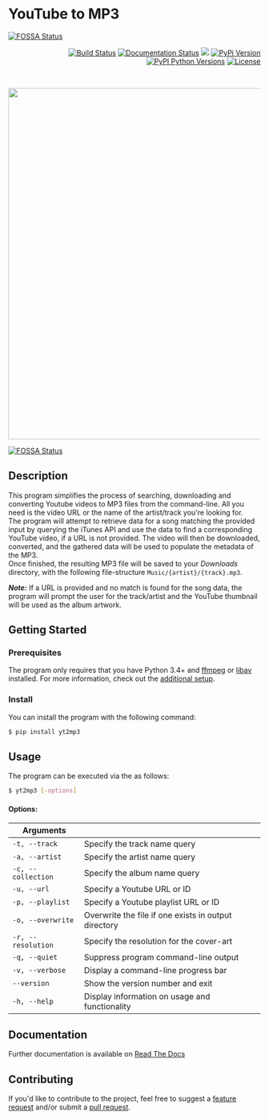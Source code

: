 # YouTube to MP3
[![FOSSA Status](https://app.fossa.io/api/projects/git%2Bgithub.com%2Ftterb%2Fyt2mp3.svg?type=shield)](https://app.fossa.io/projects/git%2Bgithub.com%2Ftterb%2Fyt2mp3?ref=badge_shield)


<p align="right">
  <!-- CI Status -->
  <a href="https://travis-ci.org/tterb/yt2mp3"><img src="https://travis-ci.org/tterb/yt2mp3.svg?branch=master" alt="Build Status"/></a>
  <!-- Docs Status -->
  <a href='https://yt2mp3.readthedocs.io/en/latest/?badge=latest'><img src='https://readthedocs.org/projects/yt2mp3/badge/?version=latest' alt='Documentation Status'/></a>
  <!-- CodeCov -->
  <a href="https://codecov.io/gh/tterb/yt2mp3"><img src="https://codecov.io/gh/tterb/yt2mp3/branch/master/graph/badge.svg"/></a>
  <!--Project version-->
  <a href="https://pypi.python.org/pypi/yt2mp3/"><img src="https://badge.fury.io/py/yt2mp3.svg" alt="PyPi Version"/></a>
  <!-- Python version -->
  <a href="https://pypi.python.org/pypi/yt2mp3/"><img src="https://img.shields.io/pypi/pyversions/yt2mp3.svg" alt="PyPI Python Versions"/></a>
  <!--License-->
  <a href="https://opensource.org/licenses/MIT"><img src="https://img.shields.io/badge/License-MIT-yellow.svg" alt="License"/></a>
</p>  

<br>

<p align="center">
  <img src="https://cdn.rawgit.com/tterb/yt2mp3/d96b8c70/docs/images/terminal.svg" width="700"/>
</p>


[![FOSSA Status](https://app.fossa.io/api/projects/git%2Bgithub.com%2Ftterb%2Fyt2mp3.svg?type=large)](https://app.fossa.io/projects/git%2Bgithub.com%2Ftterb%2Fyt2mp3?ref=badge_large)

## Description  
This program simplifies the process of searching, downloading and converting Youtube videos to MP3 files from the command-line. All you need is the video URL or the name of the artist/track you're looking for.  
The program will attempt to retrieve data for a song matching the provided input by querying the iTunes API and use the data to find a corresponding YouTube video, if a URL is not provided. The video will then be downloaded, converted, and the gathered data will be used to populate the metadata of the MP3.  
Once finished, the resulting MP3 file will be saved to your *Downloads* directory, with the following file-structure `Music/{artist}/{track}.mp3`.  

***Note:*** If a URL is provided and no match is found for the song data, the program will prompt the user for the track/artist and the YouTube thumbnail will be used as the album artwork.  

## Getting Started

### Prerequisites  
The program only requires that you have Python 3.4+ and [ffmpeg](https://www.ffmpeg.org/) or [libav](https://www.libav.org/) installed. For more information, check out the [additional setup](https://yt2mp3.readthedocs.io/en/latest/additional_setup.html).

### Install  
You can install the program with the following command:  
```sh
$ pip install yt2mp3
```

## Usage  
The program can be executed via the as follows:  
```sh
$ yt2mp3 [-options]
```

#### Options:  
| Arguments         |                                                       |
|-------------------|-------------------------------------------------------|
| `-t, --track`     | Specify the track name query                          |
| `-a, --artist`    | Specify the artist name query                         |
| `-c, --collection`| Specify the album name query
| `-u, --url`       | Specify a Youtube URL or ID                           |
| `-p, --playlist`  | Specify a Youtube playlist URL or ID                  |
| `-o, --overwrite` | Overwrite the file if one exists in output directory  |
| `-r, --resolution`| Specify the resolution for the cover-art              |
| `-q, --quiet`     | Suppress program command-line output                  |
| `-v, --verbose`   | Display a command-line progress bar                   |
| `--version`       | Show the version number and exit                      |
| `-h, --help`      | Display information on usage and functionality        |  

## Documentation  
Further documentation is available on [Read The Docs](https://yt2mp3.readthedocs.io/en/latest/)

## Contributing  
If you'd like to contribute to the project, feel free to suggest a [feature request](https://github.com/tterb/yt2mp3/issues/new?template=feature_request.md) and/or submit a [pull request](https://github.com/tterb/yt2mp3/pulls?q=is%3Apr+is%3Aopen+sort%3Aupdated-desc).